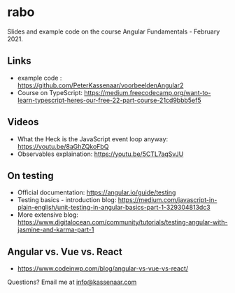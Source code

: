 # rabo
Slides and example code on the course Angular Fundamentals - February 2021.

## Links
- example code : https://github.com/PeterKassenaar/voorbeeldenAngular2
- Course on TypeScript: https://medium.freecodecamp.org/want-to-learn-typescript-heres-our-free-22-part-course-21cd9bbb5ef5 

## Videos
- What the Heck is the JavaScript event loop anyway: https://youtu.be/8aGhZQkoFbQ
- Observables explaination: https://youtu.be/5CTL7aqSvJU

## On testing
- Official documentation: https://angular.io/guide/testing
- Testing basics - introduction blog: https://medium.com/javascript-in-plain-english/unit-testing-in-angular-basics-part-1-329304813dc3
- More extensive blog: https://www.digitalocean.com/community/tutorials/testing-angular-with-jasmine-and-karma-part-1

## Angular vs. Vue vs. React
- https://www.codeinwp.com/blog/angular-vs-vue-vs-react/

Questions? Email me at info@kassenaar.com
